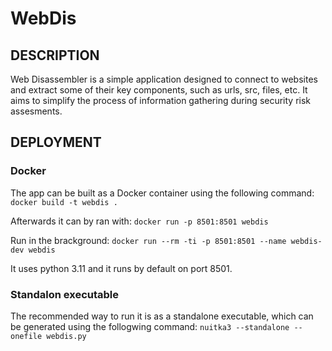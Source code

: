 # WebDis

## DESCRIPTION
Web Disassembler is a simple application designed to connect to websites and extract some of their
key components, such as urls, src, files, etc. It aims to simplify the process of information gathering
during security risk assesments.

## DEPLOYMENT

### Docker
The app can be built as a Docker container using the following command:
`docker build -t webdis .`

Afterwards it can by ran with:
`docker run -p 8501:8501 webdis`

Run in the brackground:
`docker run --rm -ti -p 8501:8501 --name webdis-dev webdis`

It uses python 3.11 and it runs by default on port 8501.

### Standalon executable
The recommended way to run it is as a standalone executable, which can be generated using the
follogwing command:
`nuitka3 --standalone --onefile webdis.py`


